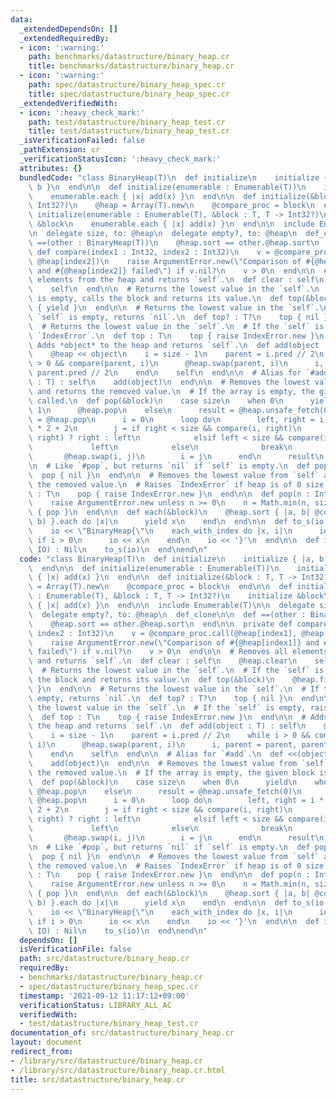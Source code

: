 ```yaml
---
data:
  _extendedDependsOn: []
  _extendedRequiredBy:
  - icon: ':warning:'
    path: benchmarks/datastructure/binary_heap.cr
    title: benchmarks/datastructure/binary_heap.cr
  - icon: ':warning:'
    path: spec/datastructure/binary_heap_spec.cr
    title: spec/datastructure/binary_heap_spec.cr
  _extendedVerifiedWith:
  - icon: ':heavy_check_mark:'
    path: test/datastructure/binary_heap_test.cr
    title: test/datastructure/binary_heap_test.cr
  _isVerificationFailed: false
  _pathExtension: cr
  _verificationStatusIcon: ':heavy_check_mark:'
  attributes: {}
  bundledCode: "class BinaryHeap(T)\n  def initialize\n    initialize { |a, b| a <=>\
    \ b }\n  end\n\n  def initialize(enumerable : Enumerable(T))\n    initialize\n\
    \    enumerable.each { |x| add(x) }\n  end\n\n  def initialize(&block : T, T ->\
    \ Int32?)\n    @heap = Array(T).new\n    @compare_proc = block\n  end\n\n  def\
    \ initialize(enumerable : Enumerable(T), &block : T, T -> Int32?)\n    initialize\
    \ &block\n    enumerable.each { |x| add(x) }\n  end\n\n  include Enumerable(T)\n\
    \n  delegate size, to: @heap\n  delegate empty?, to: @heap\n  def_clone\n\n  def\
    \ ==(other : BinaryHeap(T))\n    @heap.sort == other.@heap.sort\n  end\n\n  private\
    \ def compare(index1 : Int32, index2 : Int32)\n    v = @compare_proc.call(@heap[index1],\
    \ @heap[index2])\n    raise ArgumentError.new(\"Comparison of #{@heap[index1]}\
    \ and #{@heap[index2]} failed\") if v.nil?\n    v > 0\n  end\n\n  # Removes all\
    \ elements from the heap and returns `self`.\n  def clear : self\n    @heap.clear\n\
    \    self\n  end\n\n  # Returns the lowest value in the `self`.\n  # If the `self`\
    \ is empty, calls the block and returns its value.\n  def top(&block)\n    @heap.first\
    \ { yield }\n  end\n\n  # Returns the lowest value in the `self`.\n  # If the\
    \ `self` is empty, returns `nil`.\n  def top? : T?\n    top { nil }\n  end\n\n\
    \  # Returns the lowest value in the `self`.\n  # If the `self` is empty, raises\
    \ `IndexError`.\n  def top : T\n    top { raise IndexError.new }\n  end\n\n  #\
    \ Adds *object* to the heap and returns `self`.\n  def add(object : T) : self\n\
    \    @heap << object\n    i = size - 1\n    parent = i.pred // 2\n    while i\
    \ > 0 && compare(parent, i)\n      @heap.swap(parent, i)\n      i, parent = parent,\
    \ parent.pred // 2\n    end\n    self\n  end\n\n  # Alias for `#add`.\n  def <<(object\
    \ : T) : self\n    add(object)\n  end\n\n  # Removes the lowest value from `self`\
    \ and returns the removed value.\n  # If the array is empty, the given block is\
    \ called.\n  def pop(&block)\n    case size\n    when 0\n      yield\n    when\
    \ 1\n      @heap.pop\n    else\n      result = @heap.unsafe_fetch(0)\n      @heap[0]\
    \ = @heap.pop\n      i = 0\n      loop do\n        left, right = i * 2 + 1, i\
    \ * 2 + 2\n        j = if right < size && compare(i, right)\n              compare(left,\
    \ right) ? right : left\n            elsif left < size && compare(i, left)\n \
    \             left\n            else\n              break\n            end\n \
    \       @heap.swap(i, j)\n        i = j\n      end\n      result\n    end\n  end\n\
    \n  # Like `#pop`, but returns `nil` if `self` is empty.\n  def pop? : T?\n  \
    \  pop { nil }\n  end\n\n  # Removes the lowest value from `self` and returns\
    \ the removed value.\n  # Raises `IndexError` if heap is of 0 size.\n  def pop\
    \ : T\n    pop { raise IndexError.new }\n  end\n\n  def pop(n : Int) : Array(T)\n\
    \    raise ArgumentError.new unless n >= 0\n    n = Math.min(n, size)\n    Array.new(n)\
    \ { pop }\n  end\n\n  def each(&block)\n    @heap.sort { |a, b| @compare_proc.call(a,\
    \ b) }.each do |x|\n      yield x\n    end\n  end\n\n  def to_s(io : IO) : Nil\n\
    \    io << \"BinaryHeap{\"\n    each_with_index do |x, i|\n      io << \", \"\
    \ if i > 0\n      io << x\n    end\n    io << '}'\n  end\n\n  def inspect(io :\
    \ IO) : Nil\n    to_s(io)\n  end\nend\n"
  code: "class BinaryHeap(T)\n  def initialize\n    initialize { |a, b| a <=> b }\n\
    \  end\n\n  def initialize(enumerable : Enumerable(T))\n    initialize\n    enumerable.each\
    \ { |x| add(x) }\n  end\n\n  def initialize(&block : T, T -> Int32?)\n    @heap\
    \ = Array(T).new\n    @compare_proc = block\n  end\n\n  def initialize(enumerable\
    \ : Enumerable(T), &block : T, T -> Int32?)\n    initialize &block\n    enumerable.each\
    \ { |x| add(x) }\n  end\n\n  include Enumerable(T)\n\n  delegate size, to: @heap\n\
    \  delegate empty?, to: @heap\n  def_clone\n\n  def ==(other : BinaryHeap(T))\n\
    \    @heap.sort == other.@heap.sort\n  end\n\n  private def compare(index1 : Int32,\
    \ index2 : Int32)\n    v = @compare_proc.call(@heap[index1], @heap[index2])\n\
    \    raise ArgumentError.new(\"Comparison of #{@heap[index1]} and #{@heap[index2]}\
    \ failed\") if v.nil?\n    v > 0\n  end\n\n  # Removes all elements from the heap\
    \ and returns `self`.\n  def clear : self\n    @heap.clear\n    self\n  end\n\n\
    \  # Returns the lowest value in the `self`.\n  # If the `self` is empty, calls\
    \ the block and returns its value.\n  def top(&block)\n    @heap.first { yield\
    \ }\n  end\n\n  # Returns the lowest value in the `self`.\n  # If the `self` is\
    \ empty, returns `nil`.\n  def top? : T?\n    top { nil }\n  end\n\n  # Returns\
    \ the lowest value in the `self`.\n  # If the `self` is empty, raises `IndexError`.\n\
    \  def top : T\n    top { raise IndexError.new }\n  end\n\n  # Adds *object* to\
    \ the heap and returns `self`.\n  def add(object : T) : self\n    @heap << object\n\
    \    i = size - 1\n    parent = i.pred // 2\n    while i > 0 && compare(parent,\
    \ i)\n      @heap.swap(parent, i)\n      i, parent = parent, parent.pred // 2\n\
    \    end\n    self\n  end\n\n  # Alias for `#add`.\n  def <<(object : T) : self\n\
    \    add(object)\n  end\n\n  # Removes the lowest value from `self` and returns\
    \ the removed value.\n  # If the array is empty, the given block is called.\n\
    \  def pop(&block)\n    case size\n    when 0\n      yield\n    when 1\n     \
    \ @heap.pop\n    else\n      result = @heap.unsafe_fetch(0)\n      @heap[0] =\
    \ @heap.pop\n      i = 0\n      loop do\n        left, right = i * 2 + 1, i *\
    \ 2 + 2\n        j = if right < size && compare(i, right)\n              compare(left,\
    \ right) ? right : left\n            elsif left < size && compare(i, left)\n \
    \             left\n            else\n              break\n            end\n \
    \       @heap.swap(i, j)\n        i = j\n      end\n      result\n    end\n  end\n\
    \n  # Like `#pop`, but returns `nil` if `self` is empty.\n  def pop? : T?\n  \
    \  pop { nil }\n  end\n\n  # Removes the lowest value from `self` and returns\
    \ the removed value.\n  # Raises `IndexError` if heap is of 0 size.\n  def pop\
    \ : T\n    pop { raise IndexError.new }\n  end\n\n  def pop(n : Int) : Array(T)\n\
    \    raise ArgumentError.new unless n >= 0\n    n = Math.min(n, size)\n    Array.new(n)\
    \ { pop }\n  end\n\n  def each(&block)\n    @heap.sort { |a, b| @compare_proc.call(a,\
    \ b) }.each do |x|\n      yield x\n    end\n  end\n\n  def to_s(io : IO) : Nil\n\
    \    io << \"BinaryHeap{\"\n    each_with_index do |x, i|\n      io << \", \"\
    \ if i > 0\n      io << x\n    end\n    io << '}'\n  end\n\n  def inspect(io :\
    \ IO) : Nil\n    to_s(io)\n  end\nend\n"
  dependsOn: []
  isVerificationFile: false
  path: src/datastructure/binary_heap.cr
  requiredBy:
  - benchmarks/datastructure/binary_heap.cr
  - spec/datastructure/binary_heap_spec.cr
  timestamp: '2021-09-12 11:17:12+09:00'
  verificationStatus: LIBRARY_ALL_AC
  verifiedWith:
  - test/datastructure/binary_heap_test.cr
documentation_of: src/datastructure/binary_heap.cr
layout: document
redirect_from:
- /library/src/datastructure/binary_heap.cr
- /library/src/datastructure/binary_heap.cr.html
title: src/datastructure/binary_heap.cr
---
```

